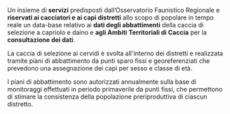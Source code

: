 Un insieme di **servizi** predisposti dall’Osservatorio Faunistico Regionale e **riservati ai cacciatori e ai capi distretti** allo scopo di popolare in tempo reale un data-base relativo ai **dati degli abbattimenti** della caccia di selezione a capriolo e daino e **agli Ambiti Territoriali di Caccia** per la **consultazione dei dati**.

La caccia di selezione ai cervidi è svolta all'interno dei distretti e realizzata tramite piani di abbattimento da punti sparo fissi e georeferenziati che prevedono una assegnazione dei capi per sesso e classe di età.

I piani di abbattimento sono autorizzati annualmente sulla base di monitoraggi effettuati in periodo primaverile da punti fissi, che permettono di stimare la consistenza della popolazione preriproduttiva di ciascun distretto.
